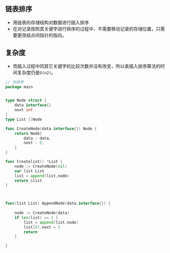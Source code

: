 ## 链表排序

*    用链表的存储结构对数据进行插入排序 
*    在对记录按照其关键字进行排序的过程中，不需要移动记录的存储位置，只需要更改结点间指针的指向。

## 复杂度

*    而插入过程中同其它关键字的比较次数并没有改变，所以表插入排序算法的时间复杂度仍是`O(n2)`。  

```go
// 未排序
package main


type Node struct {
	data interface{}
	next int
}
type List []Node

func CreateNode(data interface{}) Node {
	return Node{
		data : data,
		next : 0,
	}
}

func Createlist() *List {
	node := CreateNode(nil)
	var list List
	list = append(list,node)
	return &list	
}



func(list List) AppendNode(data interface{}) {
	
	node := CreateNode(data)
	if len(list) == 1 {
		list = append(list,node)
		list[0].next = 1
		return
	}

}
```




